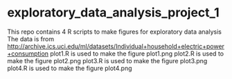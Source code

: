 # exploratory_data_analysis_project_1
This repo contains 4 R scripts to make figures for exploratory data analysis
The data is from http://archive.ics.uci.edu/ml/datasets/Individual+household+electric+power+consumption
plot1.R is used to make the figure plot1.png
plot2.R is used to make the figure plot2.png
plot3.R is used to make the figure plot3.png
plot4.R is used to make the figure plot4.png
